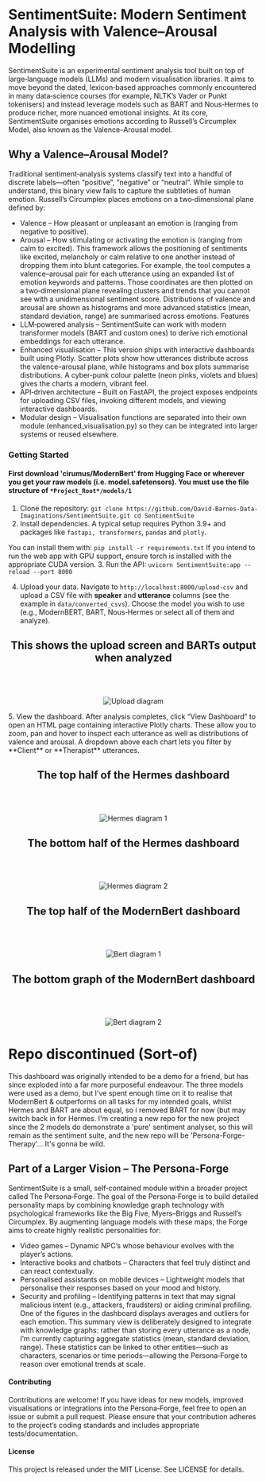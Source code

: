 # SentimentSuite: Modern Sentiment Analysis with Valence–Arousal Modelling
SentimentSuite is an experimental sentiment analysis tool built on top of large‑language models (LLMs) and modern visualisation libraries.
It aims to move beyond the dated, lexicon‑based approaches commonly encountered in many data‑science courses (for example, NLTK’s Vader or Punkt tokenisers) and instead leverage models such as BART and Nous‑Hermes to produce richer, more nuanced emotional insights. At its core, SentimentSuite organises emotions according to Russell’s Circumplex Model, also known as the Valence–Arousal model.

## Why a Valence–Arousal Model?

Traditional sentiment‑analysis systems classify text into a handful of discrete labels—often “positive”, “negative” or “neutral”. While simple to understand, this binary view fails to capture the subtleties of human emotion. Russell’s Circumplex places emotions on a two‑dimensional plane defined by:
- Valence – How pleasant or unpleasant an emotion is (ranging from negative to positive).
- Arousal – How stimulating or activating the emotion is (ranging from calm to excited).
This framework allows the positioning of sentiments like excited, melancholy or calm relative to one another instead of dropping them into blunt categories. 
For example, the tool computes a valence–arousal pair for each utterance using an expanded list of emotion keywords and patterns. Those coordinates are then plotted on a two‑dimensional plane revealing clusters and trends that you cannot see with a unidimensional sentiment score. Distributions of valence and arousal are shown as histograms and more advanced statistics (mean, standard deviation, range) are summarised across emotions.
Features
- LLM‑powered analysis – SentimentSuite can work with modern transformer models (BART and custom ones) to derive rich emotional embeddings for each utterance.
- Enhanced visualisation – This version ships with interactive dashboards built using Plotly. Scatter plots show how utterances distribute across the valence–arousal plane, while histograms and box plots summarise distributions. A cyber‑punk colour palette (neon pinks, violets and blues) gives the charts a modern, vibrant feel.
- API‑driven architecture – Built on FastAPI, the project exposes endpoints for uploading CSV files, invoking different models, and viewing interactive dashboards.
- Modular design – Visualisation functions are separated into their own module (enhanced_visualisation.py) so they can be integrated into larger systems or reused elsewhere.

### Getting Started
#### First download 'cirumus/ModernBert' from Hugging Face or wherever you get your raw models (i.e. model.safetensors). You must use the file structure of `*Project_Root*/models/1`
1. Clone the repository:
       ```
       git clone https://github.com/David-Barnes-Data-Imaginations/SentimentSuite.git
       cd SentimentSuite
       ```
2. Install dependencies. A typical setup requires Python 3.9+ and
packages like `fastapi, transformers`, `pandas` and `plotly`. 

You can install them with:
       ```
       pip install -r requirements.txt
       ```
       If you intend to run the web app with GPU support, ensure torch is installed with the appropriate CUDA version.
3. Run the API:
       ```
       uvicorn SentimentSuite:app --reload --port 8000
       ```

4. Upload your data. Navigate to `http://localhost:8000/upload-csv` and upload a CSV file with **speaker** and **utterance** columns (see the example in `data/converted_csvs`). Choose the model you wish to use (e.g., ModernBERT, BART, Nous‑Hermes or select all of them and analyze).
<h2 align='center'>
  This shows the upload screen and BARTs output when analyzed
</h2>
<br><br>
<p align="center">
  <img src="./BART_git.png" alt="Upload diagram">
</p>
5. View the dashboard. After analysis completes, click “View Dashboard” to open an HTML page containing interactive Plotly charts.  These allow you to zoom, pan and hover to inspect each utterance as well as distributions of valence and arousal.  A dropdown above each chart lets you filter by **Client** or **Therapist** utterances.


<h2 align='center'>
  The top half of the Hermes dashboard
</h2>
<br><br>
<p align="center">
  <img src="./BART_git2.png" alt="Hermes diagram 1">
</p>

<h2 align='center'>
  The bottom half of the Hermes dashboard
</h2>
<br><br>
<p align="center">
  <img src="./Hermes_Bart_git.png" alt="Hermes diagram 2">
</p>

<h2 align='center'>
  The top half of the ModernBert dashboard
</h2>
<br><br>
<p align="center">
  <img src="./Modernbert_git.png" alt="Bert diagram 1">
</p>


<h2 align='center'>
  The bottom graph of the ModernBert dashboard
</h2>
<br><br>
<p align="center">
  <img src="./Modernbert_git2.png" alt="Bert diagram 2">
</p>

# Repo discontinued (Sort-of)
This dashboard was originally intended to be a demo for a friend, but has since exploded into a far more purposeful endeavour.
The three models were used as a demo, but I've spent enough time on it to realise that ModernBert & outperforms on all tasks for my intended goals, whilst Hermes and BART are about equal, so i removed BART for now (but may switch back in for Hermes.
I'm creating a new repo for the new project since the 2 models do demonstrate a 'pure' sentiment analyser, so this will remain as the sentiment suite, and the new repo will be 'Persona-Forge-Therapy'... It's gonna be wild.


## Part of a Larger Vision – The Persona‑Forge
SentimentSuite is a small, self‑contained module within a broader project called The Persona‑Forge. The goal of the Persona‑Forge is to build detailed personality maps by combining knowledge graph technology with psychological frameworks like the Big Five, Myers–Briggs and Russell’s Circumplex. By augmenting language models with these maps, the Forge aims to create highly realistic personalities for:
- Video games – Dynamic NPC’s whose behaviour evolves with the player’s actions.
- Interactive books and chatbots – Characters that feel truly distinct and can react contextually.
- Personalised assistants on mobile devices – Lightweight models that personalise their responses based on your mood and history.
- Security and profiling – Identifying patterns in text that may signal malicious intent (e.g., attackers, fraudsters) or aiding criminal profiling.
One of the figures in the dashboard displays averages and outliers for each emotion. This summary view is deliberately designed to integrate with knowledge graphs: rather than storing every utterance as a node, I’m currently capturing aggregate statistics (mean, standard deviation, range). These statistics can be linked to other entities—such as characters, scenarios or time periods—allowing the Persona‑Forge to reason over emotional trends at scale.

#### Contributing
Contributions are welcome! If you have ideas for new models, improved visualisations or integrations into the Persona‑Forge, feel free to open an issue or submit a pull request. Please ensure that your contribution adheres to the project’s coding standards and includes
appropriate tests/documentation.

#### License
This project is released under the MIT License. See LICENSE for
details.
